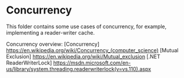 # Concurrency

This folder contains some use cases of concurrency, for example, implementing a reader-writer cache. 

Concurrency overview:
[Concurrency] https://en.wikipedia.org/wiki/Concurrency_(computer_science)
[Mutual Exclusion] https://en.wikipedia.org/wiki/Mutual_exclusion
[.NET ReaderWriterLock] https://msdn.microsoft.com/en-us/library/system.threading.readerwriterlock(v=vs.110).aspx
